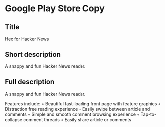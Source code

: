 # Google Play Store Copy

## Title

Hex for Hacker News

## Short description

A snappy and fun Hacker News reader.

## Full description

A snappy and fun Hacker News reader.

Features include:
◦ Beautiful fast-loading front page with feature graphics
◦ Distraction free reading experience
◦ Easily swipe between article and comments
◦ Simple and smooth comment browsing experience
◦ Tap-to-collapse comment threads
◦ Easily share article or comments
